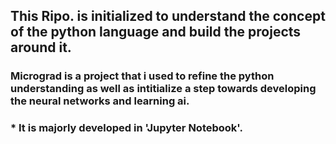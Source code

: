 ## This Ripo. is initialized to understand the concept of the python language and build the projects around it.
### Micrograd is a project that i used to refine the python understanding as well as intitialize a step towards developing the neural networks and learning ai.
### * It is majorly developed in 'Jupyter Notebook'. 
